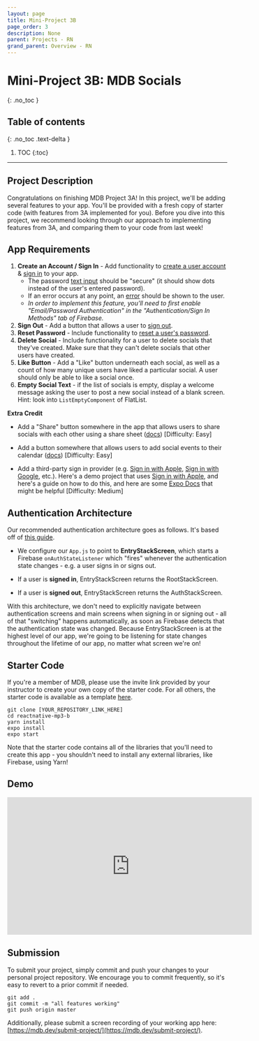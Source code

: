 ```yaml
---
layout: page
title: Mini-Project 3B
page_order: 3
description: None
parent: Projects - RN
grand_parent: Overview - RN
---
```


# Mini-Project 3B: MDB Socials
{: .no_toc }

## Table of contents
{: .no_toc .text-delta }

1. TOC
{:toc}

---


## Project Description

Congratulations on finishing MDB Project 3A! In this project, we'll be adding several features to your app. You'll be provided with a fresh copy of starter code (with features from 3A implemented for you). Before you dive into this project, we recommend looking through our approach to implementing features from 3A, and comparing them to your code from last week!

## App Requirements

1. **Create an Account / Sign In** - Add functionality to [create a user account](https://firebase.google.com/docs/auth/web/password-auth#create_a_password-based_account) & [sign in](https://firebase.google.com/docs/auth/web/password-auth#sign_in_a_user_with_an_email_address_and_password) to your app.
    - The password [text input](https://callstack.github.io/react-native-paper/text-input.html) should be "secure" (it should show dots instead of the user's entered password).
    - If an error occurs at any point, an [error](https://callstack.github.io/react-native-paper/snackbar.html) should be shown to the user.
    - *In order to implement this feature, you'll need to first enable "Email/Password Authentication" in the "Authentication/Sign In Methods" tab of Firebase.*
2. **Sign Out** - Add a button that allows a user to [sign out](https://firebase.google.com/docs/auth/web/password-auth#next_steps).
3. **Reset Password** - Include functionality to [reset a user's password](https://firebase.google.com/docs/auth/web/manage-users#send_a_password_reset_email).
4. **Delete Social** - Include functionality for a user to delete socials that they've created. Make sure that they can't delete socials that other users have created.
5. **Like Button** - Add a "Like" button underneath each social, as well as a count of how many unique users have liked a particular social. A user should only be able to like a social once.
6. **Empty Social Text** - if the list of socials is empty, display a welcome message asking the user to post a new social instead of a blank screen. Hint: look into `ListEmptyComponent` of FlatList.



**Extra Credit**

- Add a "Share" button somewhere in the app that allows users to share socials with each other using a share sheet ([docs](https://docs.expo.io/versions/latest/react-native/share/)) [Difficulty: Easy]

- Add a button somewhere that allows users to add social events to their calendar ([docs](https://docs.expo.io/versions/v40.0.0/sdk/calendar/)) [Difficulty: Easy]

- Add a third-party sign in provider (e.g. [Sign in with Apple](https://docs.expo.io/versions/v40.0.0/sdk/apple-authentication/), [Sign in with Google](https://docs.expo.io/versions/latest/sdk/google-sign-in/), etc.). Here's a demo project that uses [Sign in with Apple](https://github.com/shomilj/feeds-react-native/blob/master/screens/AuthStack/AuthScreen/AuthScreen.main.tsx), and here's a guide on how to do this, and here are some [Expo Docs](https://docs.expo.io/guides/using-firebase/#listening-for-authentication) that might be helpful [Difficulty: Medium]

  

## Authentication Architecture

Our recommended authentication architecture goes as follows. It's based off of [this guide](https://rnfirebase.io/auth/usage).

- We configure our `App.js` to point to **EntryStackScreen**, which starts a Firebase `onAuthStateListener` which "fires" whenever the authentication state changes - e.g. a user signs in or signs out.

- If a user is **signed in**, EntryStackScreen returns the RootStackScreen.
- If a user is **signed out**, EntryStackScreen returns the AuthStackScreen.

With this architecture, we don't need to explicitly navigate between authentication screens and main screens when signing in or signing out - all of that "switching" happens automatically, as soon as Firebase detects that the authentication state was changed. Because EntryStackScreen is at the highest level of our app, we're going to be listening for state changes throughout the lifetime of our app, no matter what screen we're on!


## Starter Code

If you're a member of MDB, please use the invite link provided by your instructor to create your own copy of the starter code. For all others, the starter code is available as a template [here](https://github.com/mdbdev/reactnative-mp3-b).

```
git clone [YOUR_REPOSITORY_LINK_HERE]
cd reactnative-mp3-b
yarn install
expo install
expo start
```

Note that the starter code contains all of the libraries that you'll need to create this app - you shouldn't need to install any external libraries, like Firebase, using Yarn!

## Demo

<iframe width="560" height="315" src="https://www.youtube.com/embed/le9b3lNkFRY" frameborder="0" allow="accelerometer; clipboard-write; encrypted-media; gyroscope; picture-in-picture" allowfullscreen></iframe>

## Submission

To submit your project, simply commit and push your changes to your personal project repository. We encourage you to commit frequently, so it's easy to revert to a prior commit if needed.

```
git add .
git commit -m "all features working"
git push origin master
```

Additionally, please submit a screen recording of your working app here: [https://mdb.dev/submit-project/](https://mdb.dev/submit-project/).

